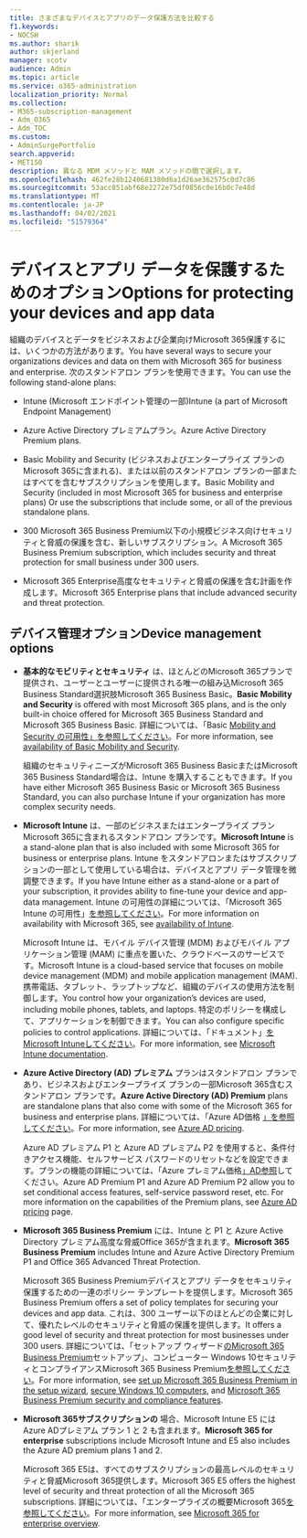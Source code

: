 ```yaml
---
title: さまざまなデバイスとアプリのデータ保護方法を比較する
f1.keywords:
- NOCSH
ms.author: sharik
author: skjerland
manager: scotv
audience: Admin
ms.topic: article
ms.service: o365-administration
localization_priority: Normal
ms.collection:
- M365-subscription-management
- Adm_O365
- Adm_TOC
ms.custom:
- AdminSurgePortfolio
search.appverid:
- MET150
description: 異なる MDM メソッドと MAM メソッドの間で選択します。
ms.openlocfilehash: 462fe28b1240681380d6a1d26ae362575c0d7c86
ms.sourcegitcommit: 53acc851abf68e2272e75df0856c0e16b0c7e48d
ms.translationtype: MT
ms.contentlocale: ja-JP
ms.lasthandoff: 04/02/2021
ms.locfileid: "51579364"
---
```

# <a name="options-for-protecting-your-devices-and-app-data"></a><span data-ttu-id="dbb42-103">デバイスとアプリ データを保護するためのオプション</span><span class="sxs-lookup"><span data-stu-id="dbb42-103">Options for protecting your devices and app data</span></span>

<span data-ttu-id="dbb42-104">組織のデバイスとデータをビジネスおよび企業向けMicrosoft 365保護するには、いくつかの方法があります。</span><span class="sxs-lookup"><span data-stu-id="dbb42-104">You have several ways to secure your organizations devices and data on them with Microsoft 365 for business and enterprise.</span></span> <span data-ttu-id="dbb42-105">次のスタンドアロン プランを使用できます。</span><span class="sxs-lookup"><span data-stu-id="dbb42-105">You can use the following stand-alone plans:</span></span>

- <span data-ttu-id="dbb42-106">Intune (Microsoft エンドポイント管理の一部)</span><span class="sxs-lookup"><span data-stu-id="dbb42-106">Intune (a part of Microsoft Endpoint Management)</span></span>
- <span data-ttu-id="dbb42-107">Azure Active Directory プレミアムプラン。</span><span class="sxs-lookup"><span data-stu-id="dbb42-107">Azure Active Directory Premium plans.</span></span>
- <span data-ttu-id="dbb42-108">Basic Mobility and Security (ビジネスおよびエンタープライズ プランのMicrosoft 365に含まれる)、または以前のスタンドアロン プランの一部またはすべてを含むサブスクリプションを使用します。</span><span class="sxs-lookup"><span data-stu-id="dbb42-108">Basic Mobility and Security (included in most Microsoft 365 for business and enterprise plans) Or use the subscriptions that include some, or all of the previous standalone plans.</span></span>

- <span data-ttu-id="dbb42-109">300 Microsoft 365 Business Premium以下の小規模ビジネス向けセキュリティと脅威の保護を含む、新しいサブスクリプション。</span><span class="sxs-lookup"><span data-stu-id="dbb42-109">A Microsoft 365 Business Premium subscription, which includes security and threat protection for small business under 300 users.</span></span>
- <span data-ttu-id="dbb42-110">Microsoft 365 Enterprise高度なセキュリティと脅威の保護を含む計画を作成します。</span><span class="sxs-lookup"><span data-stu-id="dbb42-110">Microsoft 365 Enterprise plans that include advanced security and threat protection.</span></span>

## <a name="device-management-options"></a><span data-ttu-id="dbb42-111">デバイス管理オプション</span><span class="sxs-lookup"><span data-stu-id="dbb42-111">Device management options</span></span>

- <span data-ttu-id="dbb42-112">**基本的なモビリティとセキュリティ** は、ほとんどのMicrosoft 365プランで提供され、ユーザーとユーザーに提供される唯一の組み込Microsoft 365 Business Standard選択肢Microsoft 365 Business Basic。</span><span class="sxs-lookup"><span data-stu-id="dbb42-112">**Basic Mobility and Security** is offered with most Microsoft 365 plans, and is the only built-in choice offered for Microsoft 365 Business Standard and Microsoft 365 Business Basic.</span></span> <span data-ttu-id="dbb42-113">詳細については、「Basic [Mobility and Security の可用性」を参照してください](../basic-mobility-security/choose-between-basic-mobility-and-security-and-intune.md#availability-of-basic-mobility-and-security-and-intune)。</span><span class="sxs-lookup"><span data-stu-id="dbb42-113">For more information, see [availability of Basic Mobility and Security](../basic-mobility-security/choose-between-basic-mobility-and-security-and-intune.md#availability-of-basic-mobility-and-security-and-intune).</span></span> 

    <span data-ttu-id="dbb42-114">組織のセキュリティニーズがMicrosoft 365 Business BasicまたはMicrosoft 365 Business Standard場合は、Intune を購入することもできます。</span><span class="sxs-lookup"><span data-stu-id="dbb42-114">If you have either Microsoft 365 Business Basic or Microsoft 365 Business Standard, you can also purchase Intune if your organization has more complex security needs.</span></span>
 
- <span data-ttu-id="dbb42-115">**Microsoft Intune** は、一部のビジネスまたはエンタープライズ プランMicrosoft 365に含まれるスタンドアロン プランです。</span><span class="sxs-lookup"><span data-stu-id="dbb42-115">**Microsoft Intune** is a stand-alone plan that is also included with some Microsoft 365 for business or enterprise plans.</span></span> <span data-ttu-id="dbb42-116">Intune をスタンドアロンまたはサブスクリプションの一部として使用している場合は、デバイスとアプリ データ管理を微調整できます。</span><span class="sxs-lookup"><span data-stu-id="dbb42-116">If you have Intune either as a stand-alone or a part of your subscription, it provides ability to fine-tune your device and app-data management.</span></span> <span data-ttu-id="dbb42-117">Intune の可用性の詳細については、「Microsoft 365 Intune の可用性」[を参照してください](../basic-mobility-security/choose-between-basic-mobility-and-security-and-intune.md#availability-of-basic-mobility-and-security-and-intune)。</span><span class="sxs-lookup"><span data-stu-id="dbb42-117">For more information on availability with Microsoft 365, see [availability of Intune](../basic-mobility-security/choose-between-basic-mobility-and-security-and-intune.md#availability-of-basic-mobility-and-security-and-intune).</span></span>

    <span data-ttu-id="dbb42-118">Microsoft Intune は、モバイル デバイス管理 (MDM) およびモバイル アプリケーション管理 (MAM) に重点を置いた、クラウドベースのサービスです。</span><span class="sxs-lookup"><span data-stu-id="dbb42-118">Microsoft Intune is a cloud-based service that focuses on mobile device management (MDM) and mobile application management (MAM).</span></span> <span data-ttu-id="dbb42-119">携帯電話、タブレット、ラップトップなど、組織のデバイスの使用方法を制御します。</span><span class="sxs-lookup"><span data-stu-id="dbb42-119">You control how your organization’s devices are used, including mobile phones, tablets, and laptops.</span></span> <span data-ttu-id="dbb42-120">特定のポリシーを構成して、アプリケーションを制御できます。</span><span class="sxs-lookup"><span data-stu-id="dbb42-120">You can also configure specific policies to control applications.</span></span> <span data-ttu-id="dbb42-121">詳細については、「ドキュメント」[をMicrosoft Intuneしてください](/mem/intune/)。</span><span class="sxs-lookup"><span data-stu-id="dbb42-121">For more information, see [Microsoft Intune documentation](/mem/intune/).</span></span>

- <span data-ttu-id="dbb42-122">**Azure Active Directory (AD) プレミアム** プランはスタンドアロン プランであり、ビジネスおよびエンタープライズ プランの一部Microsoft 365含むスタンドアロン プランです。</span><span class="sxs-lookup"><span data-stu-id="dbb42-122">**Azure Active Directory (AD) Premium** plans are standalone plans that also come with some of the Microsoft 365 for business and enterprise plans.</span></span> <span data-ttu-id="dbb42-123">詳細については、「Azure AD価格 [」を参照してください](https://azure.microsoft.com/pricing/details/active-directory/)。</span><span class="sxs-lookup"><span data-stu-id="dbb42-123">For more information, see [Azure AD pricing](https://azure.microsoft.com/pricing/details/active-directory/).</span></span>

     <span data-ttu-id="dbb42-124">Azure AD プレミアム P1 と Azure AD プレミアム P2 を使用すると、条件付きアクセス機能、セルフサービス パスワードのリセットなどを設定できます。プランの機能の詳細については、「Azure プレミアム価格[」AD参照](https://azure.microsoft.com/pricing/details/active-directory/)してください。</span><span class="sxs-lookup"><span data-stu-id="dbb42-124">Azure AD Premium P1 and Azure AD Premium P2 allow you to set conditional access features, self-service password reset, etc. For more information on the capabilities of the Premium plans, see [Azure AD pricing](https://azure.microsoft.com/pricing/details/active-directory/) page.</span></span>
- <span data-ttu-id="dbb42-125">**Microsoft 365 Business Premium** には、Intune と P1 と Azure Active Directory プレミアム高度な脅威Office 365が含まれます。</span><span class="sxs-lookup"><span data-stu-id="dbb42-125">**Microsoft 365 Business Premium** includes Intune and Azure Active Directory Premium P1 and Office 365 Advanced Threat Protection.</span></span> 
 
    <span data-ttu-id="dbb42-126">Microsoft 365 Business Premiumデバイスとアプリ データをセキュリティ保護するための一連のポリシー テンプレートを提供します。</span><span class="sxs-lookup"><span data-stu-id="dbb42-126">Microsoft 365 Business Premium offers a set of policy templates for securing your devices and app data.</span></span> <span data-ttu-id="dbb42-127">これは、300 ユーザー以下のほとんどの企業に対して、優れたレベルのセキュリティと脅威の保護を提供します。</span><span class="sxs-lookup"><span data-stu-id="dbb42-127">It offers a good level of security and threat protection for most businesses under 300 users.</span></span> <span data-ttu-id="dbb42-128">詳細については、「セットアップ ウィザード[のMicrosoft 365 Business Premium](../../business/set-up.md)セットアップ」、コンピューター Windows 10セキュリティと[](../../business/secure-win-10-pcs.md)コンプライアンスMicrosoft 365 Business Premium[を参照してください](../../business/security-features.md)。</span><span class="sxs-lookup"><span data-stu-id="dbb42-128">For more information, see [set up Microsoft 365 Business Premium in the setup wizard](../../business/set-up.md), [secure Windows 10 computers](../../business/secure-win-10-pcs.md),  and [Microsoft 365 Business Premium security and compliance features](../../business/security-features.md).</span></span>

- <span data-ttu-id="dbb42-129">**Microsoft 365サブスクリプションの** 場合、Microsoft Intune E5 には Azure ADプレミアム プラン 1 と 2 も含まれます。</span><span class="sxs-lookup"><span data-stu-id="dbb42-129">**Microsoft 365 for enterprise** subscriptions include Microsoft Intune and E5 also includes the Azure AD premium plans 1 and 2.</span></span>

    <span data-ttu-id="dbb42-130">Microsoft 365 E5は、すべてのサブスクリプションの最高レベルのセキュリティと脅威Microsoft 365提供します。</span><span class="sxs-lookup"><span data-stu-id="dbb42-130">Microsoft 365 E5 offers the highest level of security and threat protection of all the Microsoft 365 subscriptions.</span></span> <span data-ttu-id="dbb42-131">詳細については、「エンタープライズの概要Microsoft 365[を参照してください](../../enterprise/microsoft-365-overview.md)。</span><span class="sxs-lookup"><span data-stu-id="dbb42-131">For more information, see [Microsoft 365 for enterprise overview](../../enterprise/microsoft-365-overview.md).</span></span>
